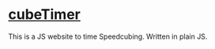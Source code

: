 # [cubeTimer](https://lucaschwan.github.io/cube-timer/)
This is a JS website to time Speedcubing. Written in plain JS.

